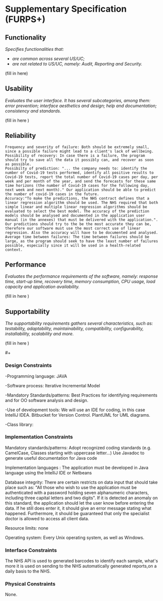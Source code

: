# Supplementary Specification (FURPS+)

## Functionality

_Specifies functionalities that:_

- _are common across several US/UC;_
- _are not related to US/UC, namely: Audit, Reporting and Security._



(fill in here)



## Usability 

_Evaluates the user interface. It has several subcategories,
among them: error prevention; interface aesthetics and design; help and
documentation; consistency and standards._


(fill in here )

## Reliability

	Frequency and severity of failure: Both should be extremely small, since a possible failure might lead to a client's lack of wellbeing.
	Possibility of recovery: In case there is a failure, the program should try to save all the data it possibly can, and recover as soon as possible.
	Possibilty of prediction: "... the company needs to: identify the number of Covid-19 tests performed, identify all positive results to Covid-19 tests, report the total number of Covid-19 cases per day, per week and per month of the year, and send the forecasts for these same time horizons (the number of Covid-19 cases for the following day, next week and next month)." Our application should be able to predict the number of covid-19 cases in the future.
	Accuracy:"To make the predictions, the NHS contract defines that a linear regression algorithm should be used. The NHS required that both simple linear and multiple linear regression algorithms should be evaluated to select the best model. The accuracy of the prediction models should be analysed and documented in the application user manual (in the annexes) that must be delivered with the application.". Our predictions should try to the be the most accurate they can be, therefore our software must use the most correct use of linear regression. Also the accuracy will have to be documented and analysed.	
	Average time between failures: The time between failures should be large, as the program should seek to have the least number of failures possible, especially since it will be used in a health-related context.


## Performance
_Evaluates the performance requirements of the software, namely: response time, start-up time, recovery time, memory consumption, CPU usage, load capacity and application availability._


(fill in here )

## Supportability
_The supportability requirements gathers several characteristics, such as:
testability, adaptability, maintainability, compatibility,
configurability, installability, scalability and more._ 



(fill in here )


#+

### Design Constraints
  
-Programming language: JAVA

-Software process: Iterative Incremental Model

-Mandatory Standards/patterns: Best Practices for identifying requirements and for OO software analysis and design.

-Use of development tools: We will use an IDE for coding, in this case IntelliJ IDEA. Bitbucket for Version Control. PlantUML for UML diagrams.

-Class library: 


### Implementation Constraints

Mandatory standards/patterns: Adopt recognized coding standards (e.g. CamelCase, Classes starting with uppercase letter...)
Use Javadoc to generate useful documentation for Java code

Implementation languages : The application must be developed in Java language using the IntelliJ IDE or Netbeans

Database integrity: There are certain restricts on data input that should take place such as: "All those who wish to use the
application must be authenticated with a password holding seven alphanumeric characters, including three capital letters and two digits". If it is detected
an anomaly on this standard, the application should let the user know before entering the data. If he still does enter it, it should give an error
message stating what happened.
		    Furthermore, it should be guaranteed that only the specialist doctor is allowed to access all client data.
					
Resource limits: none

Operating system: Every Unix operating system, as well as Windows.


### Interface Constraints


The NHS API is used to generated barcodes to identify each sample, what's more it is used on sending to the NHS automatically generated reports,on 
a daily basis to the NHS.


### Physical Constraints

None.
